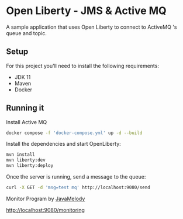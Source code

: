 # Open Liberty - JMS & Active MQ

A sample application that uses Open Liberty to connect to ActiveMQ 's queue and topic.

## Setup

For this project you'll need to install the following requirements:

- JDK 11
- Maven
- Docker

## Running it

Install Active MQ

```sh
docker compose -f 'docker-compose.yml' up -d --build
```

Install the dependencies and start OpenLiberty:

```sh
mvn install
mvn liberty:dev
mvn liberty:deploy
```

Once the server is running, send a message to the queue:

```sh
curl -X GET -d 'msg=test mq' http://localhost:9080/send
```

Monitor Program by [JavaMelody](https://github.com/javamelody/javamelody/wiki/UserGuide)

[http://localhost:9080/monitoring](http://localhost:9080/monitoring)

